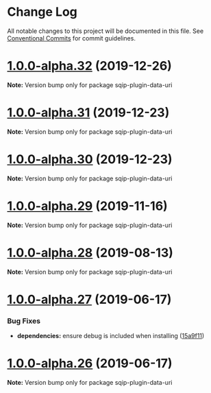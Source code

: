 # Change Log

All notable changes to this project will be documented in this file.
See [Conventional Commits](https://conventionalcommits.org) for commit guidelines.

# [1.0.0-alpha.32](https://github.com/axe312ger/sqip/compare/sqip-plugin-data-uri@1.0.0-alpha.31...sqip-plugin-data-uri@1.0.0-alpha.32) (2019-12-26)

**Note:** Version bump only for package sqip-plugin-data-uri





# [1.0.0-alpha.31](https://github.com/axe312ger/sqip/compare/sqip-plugin-data-uri@1.0.0-alpha.30...sqip-plugin-data-uri@1.0.0-alpha.31) (2019-12-23)

**Note:** Version bump only for package sqip-plugin-data-uri





# [1.0.0-alpha.30](https://github.com/axe312ger/sqip/compare/sqip-plugin-data-uri@1.0.0-alpha.29...sqip-plugin-data-uri@1.0.0-alpha.30) (2019-12-23)

**Note:** Version bump only for package sqip-plugin-data-uri





# [1.0.0-alpha.29](https://github.com/axe312ger/sqip/compare/sqip-plugin-data-uri@1.0.0-alpha.28...sqip-plugin-data-uri@1.0.0-alpha.29) (2019-11-16)

**Note:** Version bump only for package sqip-plugin-data-uri





# [1.0.0-alpha.28](https://github.com/axe312ger/sqip/compare/sqip-plugin-data-uri@1.0.0-alpha.27...sqip-plugin-data-uri@1.0.0-alpha.28) (2019-08-13)

**Note:** Version bump only for package sqip-plugin-data-uri





# [1.0.0-alpha.27](https://github.com/axe312ger/sqip/compare/sqip-plugin-data-uri@1.0.0-alpha.26...sqip-plugin-data-uri@1.0.0-alpha.27) (2019-06-17)


### Bug Fixes

* **dependencies:** ensure debug is included when installing ([15a9f11](https://github.com/axe312ger/sqip/commit/15a9f11))





# [1.0.0-alpha.26](https://github.com/axe312ger/sqip/compare/sqip-plugin-data-uri@1.0.0-alpha.25...sqip-plugin-data-uri@1.0.0-alpha.26) (2019-06-17)

**Note:** Version bump only for package sqip-plugin-data-uri
